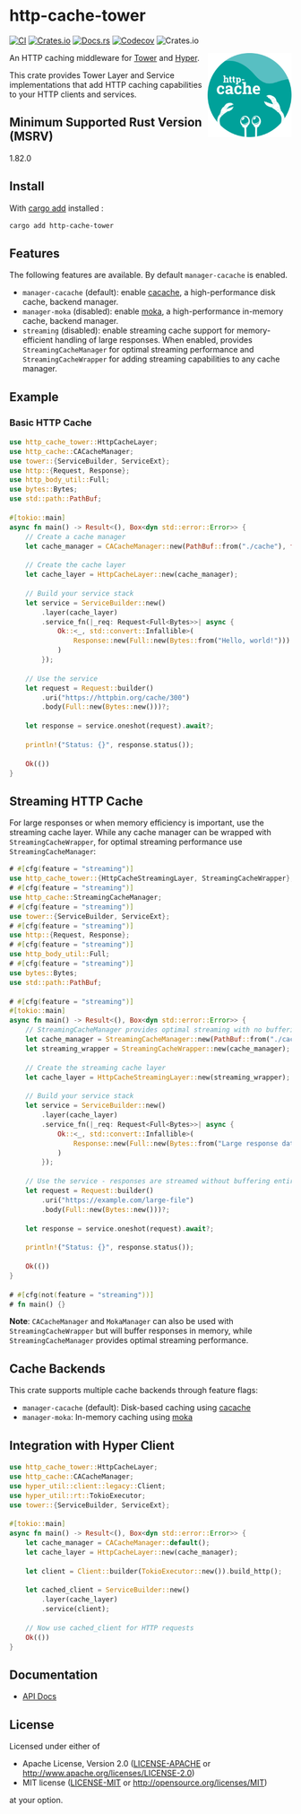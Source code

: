 # http-cache-tower

[![CI](https://img.shields.io/github/actions/workflow/status/06chaynes/http-cache/http-cache-tower.yml?label=CI&style=for-the-badge)](https://github.com/06chaynes/http-cache/actions/workflows/http-cache-tower.yml)
[![Crates.io](https://img.shields.io/crates/v/http-cache-tower?style=for-the-badge)](https://crates.io/crates/http-cache-tower)
[![Docs.rs](https://img.shields.io/docsrs/http-cache-tower?style=for-the-badge)](https://docs.rs/http-cache-tower)
[![Codecov](https://img.shields.io/codecov/c/github/06chaynes/http-cache?style=for-the-badge)](https://app.codecov.io/gh/06chaynes/http-cache)
![Crates.io](https://img.shields.io/crates/l/http-cache-tower?style=for-the-badge)

<img class="logo" align="right" src="https://raw.githubusercontent.com/06chaynes/http-cache/main/.assets/images/http-cache_logo_bluegreen.svg" height="150px" alt="the http-cache logo">

An HTTP caching middleware for [Tower](https://github.com/tower-rs/tower) and [Hyper](https://hyper.rs/).

This crate provides Tower Layer and Service implementations that add HTTP caching capabilities to your HTTP clients and services.

## Minimum Supported Rust Version (MSRV)

1.82.0

## Install

With [cargo add](https://github.com/killercup/cargo-edit#Installation) installed :

```sh
cargo add http-cache-tower
```

## Features

The following features are available. By default `manager-cacache` is enabled.

- `manager-cacache` (default): enable [cacache](https://github.com/zkat/cacache-rs), a high-performance disk cache, backend manager.
- `manager-moka` (disabled): enable [moka](https://github.com/moka-rs/moka), a high-performance in-memory cache, backend manager.
- `streaming` (disabled): enable streaming cache support for memory-efficient handling of large responses. When enabled, provides `StreamingCacheManager` for optimal streaming performance and `StreamingCacheWrapper` for adding streaming capabilities to any cache manager.

## Example

### Basic HTTP Cache

```rust
use http_cache_tower::HttpCacheLayer;
use http_cache::CACacheManager;
use tower::{ServiceBuilder, ServiceExt};
use http::{Request, Response};
use http_body_util::Full;
use bytes::Bytes;
use std::path::PathBuf;

#[tokio::main]
async fn main() -> Result<(), Box<dyn std::error::Error>> {
    // Create a cache manager
    let cache_manager = CACacheManager::new(PathBuf::from("./cache"), false);

    // Create the cache layer
    let cache_layer = HttpCacheLayer::new(cache_manager);

    // Build your service stack
    let service = ServiceBuilder::new()
        .layer(cache_layer)
        .service_fn(|_req: Request<Full<Bytes>>| async {
            Ok::<_, std::convert::Infallible>(
                Response::new(Full::new(Bytes::from("Hello, world!")))
            )
        });

    // Use the service
    let request = Request::builder()
        .uri("https://httpbin.org/cache/300")
        .body(Full::new(Bytes::new()))?;

    let response = service.oneshot(request).await?;

    println!("Status: {}", response.status());

    Ok(())
}
```

## Streaming HTTP Cache

For large responses or when memory efficiency is important, use the streaming cache layer. While any cache manager can be wrapped with `StreamingCacheWrapper`, for optimal streaming performance use `StreamingCacheManager`:

```rust
# #[cfg(feature = "streaming")]
use http_cache_tower::{HttpCacheStreamingLayer, StreamingCacheWrapper};
# #[cfg(feature = "streaming")]
use http_cache::StreamingCacheManager;
# #[cfg(feature = "streaming")]
use tower::{ServiceBuilder, ServiceExt};
# #[cfg(feature = "streaming")]
use http::{Request, Response};
# #[cfg(feature = "streaming")]
use http_body_util::Full;
# #[cfg(feature = "streaming")]
use bytes::Bytes;
use std::path::PathBuf;

# #[cfg(feature = "streaming")]
#[tokio::main]
async fn main() -> Result<(), Box<dyn std::error::Error>> {
    // StreamingCacheManager provides optimal streaming with no buffering
    let cache_manager = StreamingCacheManager::new(PathBuf::from("./cache"));
    let streaming_wrapper = StreamingCacheWrapper::new(cache_manager);

    // Create the streaming cache layer
    let cache_layer = HttpCacheStreamingLayer::new(streaming_wrapper);

    // Build your service stack
    let service = ServiceBuilder::new()
        .layer(cache_layer)
        .service_fn(|_req: Request<Full<Bytes>>| async {
            Ok::<_, std::convert::Infallible>(
                Response::new(Full::new(Bytes::from("Large response data...")))
            )
        });

    // Use the service - responses are streamed without buffering entire body
    let request = Request::builder()
        .uri("https://example.com/large-file")
        .body(Full::new(Bytes::new()))?;

    let response = service.oneshot(request).await?;

    println!("Status: {}", response.status());

    Ok(())
}

# #[cfg(not(feature = "streaming"))]
# fn main() {}
```

**Note**: `CACacheManager` and `MokaManager` can also be used with `StreamingCacheWrapper` but will buffer responses in memory, while `StreamingCacheManager` provides optimal streaming performance.

## Cache Backends

This crate supports multiple cache backends through feature flags:

- `manager-cacache` (default): Disk-based caching using [cacache](https://github.com/zkat/cacache-rs)
- `manager-moka`: In-memory caching using [moka](https://github.com/moka-rs/moka)

## Integration with Hyper Client

```rust
use http_cache_tower::HttpCacheLayer;
use http_cache::CACacheManager;
use hyper_util::client::legacy::Client;
use hyper_util::rt::TokioExecutor;
use tower::{ServiceBuilder, ServiceExt};

#[tokio::main]
async fn main() -> Result<(), Box<dyn std::error::Error>> {
    let cache_manager = CACacheManager::default();
    let cache_layer = HttpCacheLayer::new(cache_manager);

    let client = Client::builder(TokioExecutor::new()).build_http();

    let cached_client = ServiceBuilder::new()
        .layer(cache_layer)
        .service(client);

    // Now use cached_client for HTTP requests
    Ok(())
}
```

## Documentation

- [API Docs](https://docs.rs/http-cache-tower)

## License

Licensed under either of

- Apache License, Version 2.0
  ([LICENSE-APACHE](LICENSE-APACHE) or <http://www.apache.org/licenses/LICENSE-2.0>)
- MIT license
  ([LICENSE-MIT](LICENSE-MIT) or <http://opensource.org/licenses/MIT>)

at your option.
